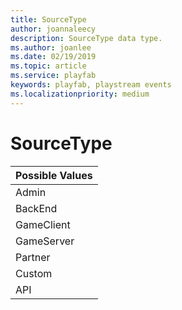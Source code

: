 ```yaml
---
title: SourceType
author: joannaleecy
description: SourceType data type.
ms.author: joanlee
ms.date: 02/19/2019
ms.topic: article
ms.service: playfab
keywords: playfab, playstream events
ms.localizationpriority: medium
---
```


# SourceType

|Possible Values       |
| :--------------------|
|Admin                 |
|BackEnd               |
|GameClient            |
|GameServer            |
|Partner               |
|Custom                |
|API                   |